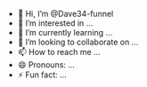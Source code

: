- 👋 Hi, I’m @Dave34-funnel
- 👀 I’m interested in ...
- 🌱 I’m currently learning ...
- 💞️ I’m looking to collaborate on ...
- 📫 How to reach me ...
- 😄 Pronouns: ...
- ⚡ Fun fact: ...

<!---
Dave34-funnel/Dave34-funnel is a ✨ special ✨ repository because its `README.md` (this file) appears on your GitHub profile.
You can click the Preview link to take a look at your changes.
--->
